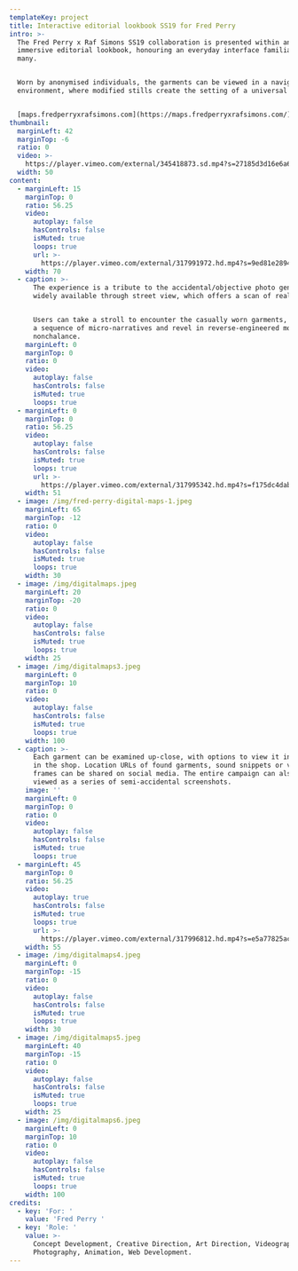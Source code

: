 ```yaml
---
templateKey: project
title: Interactive editorial lookbook SS19 for Fred Perry
intro: >-
  The Fred Perry x Raf Simons SS19 collaboration is presented within an
  immersive editorial lookbook, honouring an everyday interface familiar to
  many.


  Worn by anonymised individuals, the garments can be viewed in a navigable
  environment, where modified stills create the setting of a universal suburb.


  [maps.fredperryxrafsimons.com](https://maps.fredperryxrafsimons.com/)
thumbnail:
  marginLeft: 42
  marginTop: -6
  ratio: 0
  video: >-
    https://player.vimeo.com/external/345418873.sd.mp4?s=27185d3d16e6a61c82a5b37fbb275a85e87de4ab&profile_id=165
  width: 50
content:
  - marginLeft: 15
    marginTop: 0
    ratio: 56.25
    video:
      autoplay: false
      hasControls: false
      isMuted: true
      loops: true
      url: >-
        https://player.vimeo.com/external/317991972.hd.mp4?s=9ed81e2894b01f7fc8b957a3582865d9e8b3c516&profile_id=175
    width: 70
  - caption: >-
      The experience is a tribute to the accidental/objective photo genre made
      widely available through street view, which offers a scan of reality. 


      Users can take a stroll to encounter the casually worn garments, discover
      a sequence of micro-narratives and revel in reverse-engineered moments of
      nonchalance.
    marginLeft: 0
    marginTop: 0
    ratio: 0
    video:
      autoplay: false
      hasControls: false
      isMuted: true
      loops: true    
  - marginLeft: 0
    marginTop: 0
    ratio: 56.25
    video:
      autoplay: false
      hasControls: false
      isMuted: true
      loops: true
      url: >-
        https://player.vimeo.com/external/317995342.hd.mp4?s=f175dc4dab3af65a96b1a928eeb062af107a64be&profile_id=175
    width: 51
  - image: /img/fred-perry-digital-maps-1.jpeg
    marginLeft: 65
    marginTop: -12
    ratio: 0
    video:
      autoplay: false
      hasControls: false
      isMuted: true
      loops: true
    width: 30
  - image: /img/digitalmaps.jpeg
    marginLeft: 20
    marginTop: -20
    ratio: 0
    video:
      autoplay: false
      hasControls: false
      isMuted: true
      loops: true
    width: 25
  - image: /img/digitalmaps3.jpeg
    marginLeft: 0
    marginTop: 10
    ratio: 0
    video:
      autoplay: false
      hasControls: false
      isMuted: true
      loops: true
    width: 100
  - caption: >-
      Each garment can be examined up-close, with options to view it in situ or
      in the shop. Location URLs of found garments, sound snippets or visual
      frames can be shared on social media. The entire campaign can also be
      viewed as a series of semi-accidental screenshots.
    image: ''
    marginLeft: 0
    marginTop: 0
    ratio: 0
    video:
      autoplay: false
      hasControls: false
      isMuted: true
      loops: true
  - marginLeft: 45
    marginTop: 0
    ratio: 56.25
    video:
      autoplay: true
      hasControls: false
      isMuted: true
      loops: true
      url: >-
        https://player.vimeo.com/external/317996812.hd.mp4?s=e5a77825ac1fe2d2072a984ae525f64262d7c42b&profile_id=175
    width: 55
  - image: /img/digitalmaps4.jpeg
    marginLeft: 0
    marginTop: -15
    ratio: 0
    video:
      autoplay: false
      hasControls: false
      isMuted: true
      loops: true
    width: 30
  - image: /img/digitalmaps5.jpeg
    marginLeft: 40
    marginTop: -15
    ratio: 0
    video:
      autoplay: false
      hasControls: false
      isMuted: true
      loops: true
    width: 25
  - image: /img/digitalmaps6.jpeg
    marginLeft: 0
    marginTop: 10
    ratio: 0
    video:
      autoplay: false
      hasControls: false
      isMuted: true
      loops: true
    width: 100
credits:
  - key: 'For: '
    value: 'Fred Perry '
  - key: 'Role: '
    value: >-
      Concept Development, Creative Direction, Art Direction, Videography and
      Photography, Animation, Web Development.
---
```


